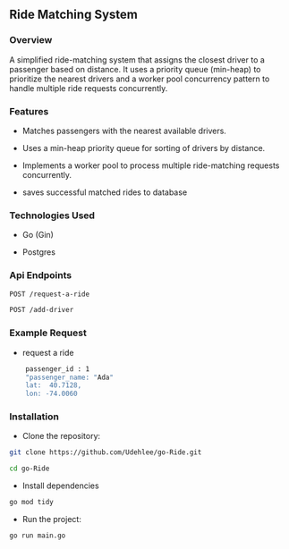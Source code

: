 ## Ride Matching System

### Overview

A simplified ride-matching system that assigns the closest driver to a passenger based on distance. It uses a priority queue (min-heap) to prioritize the nearest drivers and a worker pool concurrency pattern to handle multiple ride requests concurrently.

### Features

- Matches passengers with the nearest available drivers.

- Uses a min-heap priority queue for sorting of drivers by distance.

- Implements a worker pool to process multiple ride-matching requests concurrently.

- saves successful matched rides to database



### Technologies Used

- Go (Gin) 

- Postgres

### Api Endpoints

```sh
POST /request-a-ride	
```
```sh
POST /add-driver
```
### Example Request

- request a ride
```sh
	passenger_id : 1
	"passenger_name: "Ada"
	lat:  40.7128,
	lon: -74.0060
```

### Installation

- Clone the repository:

```sh 
git clone https://github.com/Udehlee/go-Ride.git 
```
```sh
cd go-Ride
 ```
- Install dependencies 
```sh
go mod tidy
```
- Run the project:
```sh
go run main.go
```






